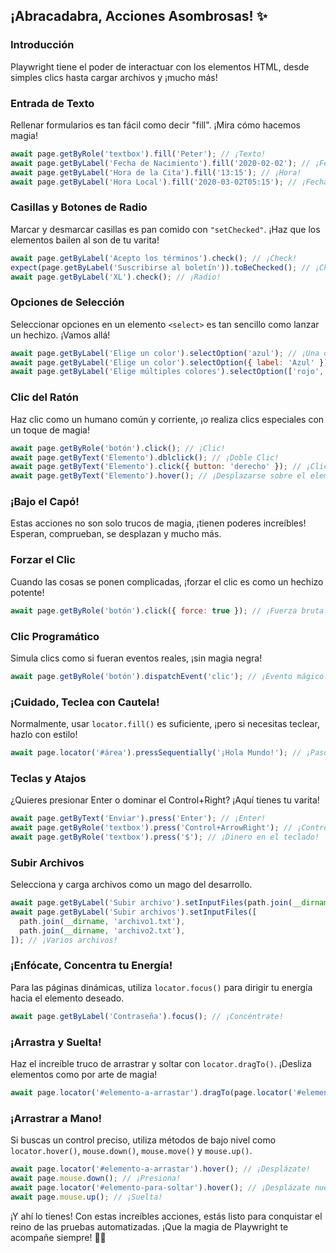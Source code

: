 ## ¡Abracadabra, Acciones Asombrosas! ✨

### Introducción
Playwright tiene el poder de interactuar con los elementos HTML, desde simples clics hasta cargar archivos y ¡mucho más!

### Entrada de Texto
Rellenar formularios es tan fácil como decir "fill". ¡Mira cómo hacemos magia!

```javascript
await page.getByRole('textbox').fill('Peter'); // ¡Texto!
await page.getByLabel('Fecha de Nacimiento').fill('2020-02-02'); // ¡Fecha!
await page.getByLabel('Hora de la Cita').fill('13:15'); // ¡Hora!
await page.getByLabel('Hora Local').fill('2020-03-02T05:15'); // ¡Fecha y Hora!
```

### Casillas y Botones de Radio
Marcar y desmarcar casillas es pan comido con `"setChecked"`. ¡Haz que los elementos bailen al son de tu varita!

```javascript
await page.getByLabel('Acepto los términos').check(); // ¡Check!
expect(page.getByLabel('Suscribirse al boletín')).toBeChecked(); // ¡Chequeo!
await page.getByLabel('XL').check(); // ¡Radio!
```

### Opciones de Selección
Seleccionar opciones en un elemento `<select>` es tan sencillo como lanzar un hechizo. ¡Vamos allá!

```javascript
await page.getByLabel('Elige un color').selectOption('azul'); // ¡Una opción!
await page.getByLabel('Elige un color').selectOption({ label: 'Azul' }); // ¡Por etiqueta!
await page.getByLabel('Elige múltiples colores').selectOption(['rojo', 'verde', 'azul']); // ¡Varias opciones!
```

### Clic del Ratón
Haz clic como un humano común y corriente, ¡o realiza clics especiales con un toque de magia!

```javascript
await page.getByRole('botón').click(); // ¡Clic!
await page.getByText('Elemento').dblclick(); // ¡Doble Clic!
await page.getByText('Elemento').click({ button: 'derecho' }); // ¡Clic derecho!
await page.getByText('Elemento').hover(); // ¡Desplazarse sobre el elemento!
```

### ¡Bajo el Capó!
Estas acciones no son solo trucos de magia, ¡tienen poderes increíbles! Esperan, comprueban, se desplazan y mucho más.

### Forzar el Clic
Cuando las cosas se ponen complicadas, ¡forzar el clic es como un hechizo potente!

```javascript
await page.getByRole('botón').click({ force: true }); // ¡Fuerza bruta!
```

### Clic Programático
Simula clics como si fueran eventos reales, ¡sin magia negra!

```javascript
await page.getByRole('botón').dispatchEvent('clic'); // ¡Evento mágico!
```

### ¡Cuidado, Teclea con Cautela!
Normalmente, usar `locator.fill()` es suficiente, ¡pero si necesitas teclear, hazlo con estilo!

```javascript
await page.locator('#área').pressSequentially('¡Hola Mundo!'); // ¡Paso a paso!
```

### Teclas y Atajos
¿Quieres presionar Enter o dominar el Control+Right? ¡Aquí tienes tu varita!

```javascript
await page.getByText('Enviar').press('Enter'); // ¡Enter!
await page.getByRole('textbox').press('Control+ArrowRight'); // ¡Control+Right!
await page.getByRole('textbox').press('$'); // ¡Dinero en el teclado!
```

### Subir Archivos
Selecciona y carga archivos como un mago del desarrollo.

```javascript
await page.getByLabel('Subir archivo').setInputFiles(path.join(__dirname, 'miarchivo.pdf')); // ¡Un archivo!
await page.getByLabel('Subir archivos').setInputFiles([
  path.join(__dirname, 'archivo1.txt'),
  path.join(__dirname, 'archivo2.txt'),
]); // ¡Varios archivos!
```

### ¡Enfócate, Concentra tu Energía!
Para las páginas dinámicas, utiliza `locator.focus()` para dirigir tu energía hacia el elemento deseado.

```javascript
await page.getByLabel('Contraseña').focus(); // ¡Concéntrate!
```

### ¡Arrastra y Suelta!
Haz el increíble truco de arrastrar y soltar con `locator.dragTo()`. ¡Desliza elementos como por arte de magia!

```javascript
await page.locator('#elemento-a-arrastar').dragTo(page.locator('#elemento-para-soltar')); // ¡Arrastra y suelta!
```

### ¡Arrastrar a Mano!
Si buscas un control preciso, utiliza métodos de bajo nivel como `locator.hover()`, `mouse.down()`, `mouse.move()` y `mouse.up()`.

```javascript
await page.locator('#elemento-a-arrastar').hover(); // ¡Desplázate!
await page.mouse.down(); // ¡Presiona!
await page.locator('#elemento-para-soltar').hover(); // ¡Desplázate nuevamente!
await page.mouse.up(); // ¡Suelta!
```

¡Y ahí lo tienes! Con estas increíbles acciones, estás listo para conquistar el reino de las pruebas automatizadas. ¡Que la magia de Playwright te acompañe siempre! 🎩✨
